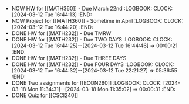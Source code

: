 - NOW HW for [[MATH360]] - Due March 22nd
  :LOGBOOK:
  CLOCK: [2024-03-12 Tue 16:44:13]
  :END:
- NOW Project for [[MATH360]] - Sometime in April
  :LOGBOOK:
  CLOCK: [2024-03-12 Tue 16:44:20]
  :END:
- DONE HW for [[MATH232]] - Due TMRW
- DONE HW for [[MATH232]] - Due TWO DAYS
  :LOGBOOK:
  CLOCK: [2024-03-12 Tue 16:44:25]--[2024-03-12 Tue 16:44:46] =>  00:00:21
  :END:
- DONE HW for [[MATH232]] - Due THREE DAYS
- DONE HW for [[MATH232]] - Due FOUR DAYS
  :LOGBOOK:
  CLOCK: [2024-03-12 Tue 16:44:32]--[2024-03-12 Tue 22:21:27] =>  05:36:55
  :END:
- DONE Two assignments for [[ECON260]]
  :LOGBOOK:
  CLOCK: [2024-03-18 Mon 11:34:31]--[2024-03-18 Mon 11:35:02] =>  00:00:31
  :END:
- DONE Quiz for [[CSCI240]]